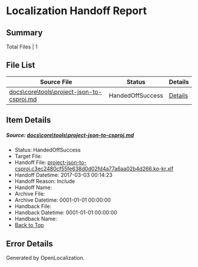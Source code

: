 # <a name='report-top'></a> Localization Handoff Report

## Summary
 Total Files | 1

## File List
 Source File | Status | Details 
 ----------- | ------ | ------- 
 [docs\core\tools\project-json-to-csproj.md](https://github.com/dotnet/docs/blob/d49daa0bc8de1aca41cce032764cea29e147af06/docs/core/tools/project-json-to-csproj.md) | HandedOffSuccess | [Details](#3e0d74c127c44aedb02ce932ac305ccd1a5340d6119)

## Item Details
##### <a name='3e0d74c127c44aedb02ce932ac305ccd1a5340d6119'></a> Source: [docs\core\tools\project-json-to-csproj.md](https://github.com/dotnet/docs/blob/d49daa0bc8de1aca41cce032764cea29e147af06/docs/core/tools/project-json-to-csproj.md)
* Status: HandedOffSuccess
* Target File: 
* Handoff File: [project-json-to-csproj.c3ec2480cf55fe638d0d02fd4a77a6aa02b4d266.ko-kr.xlf](https://github.com/dotnet/docs.handoff/blob/972e5f7d399c4f720d71f63d7fa70c5fb8cd6ca1/ol-handoff/dotnet/docs.ko-kr/master/dotnet-core/project-json-to-csproj.c3ec2480cf55fe638d0d02fd4a77a6aa02b4d266.ko-kr.xlf)
* Handoff Datetime: 2017-03-03 00:14:23
* Handoff Reason: Include
* Handoff Name: 
* Archive File: 
* Archive Datetime: 0001-01-01 00:00:00
* Handback File: 
* Handback Datetime: 0001-01-01 00:00:00
* Handback Name: 
* [Back to Top](#report-top)


## Error Details

Generated by OpenLocalization.
